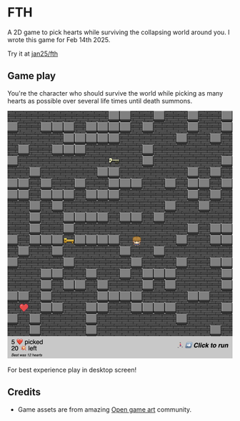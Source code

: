 # FTH

A 2D game to pick hearts while surviving the collapsing world around you. I wrote this game for Feb 14th 2025.

Try it at [jan25/fth](https://jan25.github.io/fth/)

## Game play

You're the character who should survive the world while picking as many hearts as possible over several life times until death summons.

![](assets/game.png)

For best experience play in desktop screen!

## Credits

- Game assets are from amazing [Open game art](https://opengameart.org/) community.
